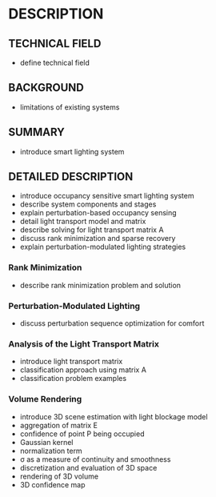 # DESCRIPTION

## TECHNICAL FIELD

- define technical field

## BACKGROUND

- limitations of existing systems

## SUMMARY

- introduce smart lighting system

## DETAILED DESCRIPTION

- introduce occupancy sensitive smart lighting system
- describe system components and stages
- explain perturbation-based occupancy sensing
- detail light transport model and matrix
- describe solving for light transport matrix A
- discuss rank minimization and sparse recovery
- explain perturbation-modulated lighting strategies

### Rank Minimization

- describe rank minimization problem and solution

### Perturbation-Modulated Lighting

- discuss perturbation sequence optimization for comfort

### Analysis of the Light Transport Matrix

- introduce light transport matrix
- classification approach using matrix A
- classification problem examples

### Volume Rendering

- introduce 3D scene estimation with light blockage model
- aggregation of matrix E
- confidence of point P being occupied
- Gaussian kernel
- normalization term
- σ as a measure of continuity and smoothness
- discretization and evaluation of 3D space
- rendering of 3D volume
- 3D confidence map

